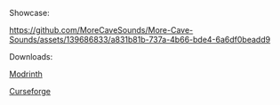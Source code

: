 Showcase:

https://github.com/MoreCaveSounds/More-Cave-Sounds/assets/139686833/a831b81b-737a-4b66-bde4-6a6df0beadd9

Downloads: 

[Modrinth](https://modrinth.com/resourcepack/more-cave-sounds)

[Curseforge](https://www.curseforge.com/minecraft/texture-packs/mcs)
